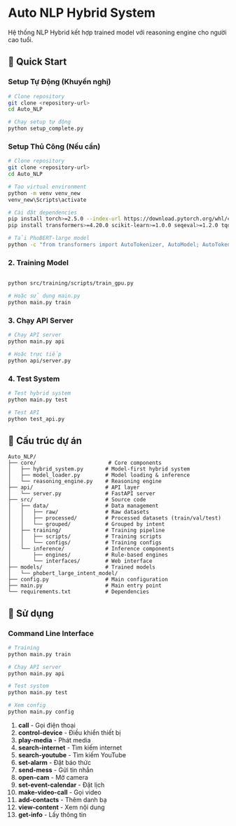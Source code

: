 # Auto NLP Hybrid System

Hệ thống NLP Hybrid kết hợp trained model với reasoning engine cho người cao tuổi.

## 🚀 Quick Start

### Setup Tự Động (Khuyến nghị)
```bash
# Clone repository
git clone <repository-url>
cd Auto_NLP

# Chạy setup tự động
python setup_complete.py
```

### Setup Thủ Công (Nếu cần)
```bash
# Clone repository
git clone <repository-url>
cd Auto_NLP

# Tạo virtual environment
python -m venv venv_new
venv_new\Scripts\activate

# Cài đặt dependencies
pip install torch>=2.5.0 --index-url https://download.pytorch.org/whl/cu121
pip install transformers>=4.20.0 scikit-learn>=1.0.0 seqeval>=1.2.0 tqdm>=4.60.0 numpy>=1.21.0 regex>=2021.0.0 fastapi>=0.70.0 uvicorn>=0.15.0 pydantic>=2.0.0

# Tải PhoBERT-large model
python -c "from transformers import AutoTokenizer, AutoModel; AutoTokenizer.from_pretrained('vinai/phobert-large', force_download=True); AutoModel.from_pretrained('vinai/phobert-large', force_download=True)"
```

### 2. Training Model
```bash

python src/training/scripts/train_gpu.py

# Hoặc sử dụng main.py
python main.py train
```

### 3. Chạy API Server
```bash
# Chạy API server
python main.py api

# Hoặc trực tiếp
python api/server.py
```

### 4. Test System
```bash
# Test hybrid system
python main.py test

# Test API
python test_api.py
```

## 📁 Cấu trúc dự án

```
Auto_NLP/
├── core/                       # Core components
│   ├── hybrid_system.py       # Model-first hybrid system
│   ├── model_loader.py        # Model loading & inference
│   └── reasoning_engine.py    # Reasoning engine
├── api/                       # API layer
│   └── server.py              # FastAPI server
├── src/                       # Source code
│   ├── data/                  # Data management
│   │   ├── raw/               # Raw datasets
│   │   ├── processed/         # Processed datasets (train/val/test)
│   │   └── grouped/           # Grouped by intent
│   ├── training/              # Training pipeline
│   │   ├── scripts/           # Training scripts
│   │   └── configs/           # Training configs
│   └── inference/             # Inference components
│       ├── engines/           # Rule-based engines
│       └── interfaces/        # Web interface
├── models/                    # Trained models
│   └── phobert_large_intent_model/
├── config.py                  # Main configuration
├── main.py                    # Main entry point
└── requirements.txt           # Dependencies
```

## 🎯 Sử dụng

### Command Line Interface
```bash
# Training
python main.py train

# Chạy API server
python main.py api

# Test system
python main.py test

# Xem config
python main.py config
```



1. **call** - Gọi điện thoại
2. **control-device** - Điều khiển thiết bị
3. **play-media** - Phát media
4. **search-internet** - Tìm kiếm internet
5. **search-youtube** - Tìm kiếm YouTube
6. **set-alarm** - Đặt báo thức
7. **send-mess** - Gửi tin nhắn
8. **open-cam** - Mở camera
9. **set-event-calendar** - Đặt lịch
10. **make-video-call** - Gọi video
11. **add-contacts** - Thêm danh bạ
12. **view-content** - Xem nội dung
13. **get-info** - Lấy thông tin


